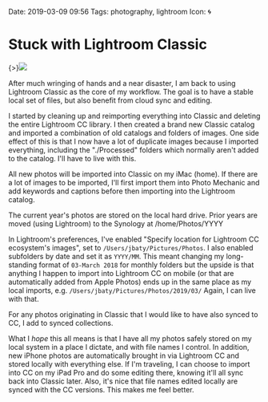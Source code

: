 Date: 2019-03-09 09:56
Tags: photography, lightroom
Icon: 🌀

# Stuck with Lightroom Classic

{>}![](/_img/2019/2019-03-09-lightroom.jpg)

After much wringing of hands and a near disaster, I am back to using Lightroom Classic as the core of my workflow. The goal is to have a stable local set of files, but also benefit from cloud sync and editing.

I started by cleaning up and reimporting everything into Classic and deleting the entire Lightroom CC library. I then created a brand new Classic catalog and imported a combination of old catalogs and folders of images. One side effect of this is that I now have a lot of duplicate images because I imported everything, including the "./Processed" folders which normally aren't added to the catalog. I'll have to live with this.

All new photos will be imported into Classic on my iMac (home). If there are a lot of images to be imported, I'll first import them into Photo Mechanic and add keywords and captions before then importing into the Lightroom catalog.

The current year's photos are stored on the local hard drive. Prior years are moved (using Lightroom) to the Synology at /home/Photos/YYYY

In Lightroom's preferences, I've enabled "Specify location for Lightroom CC ecosystem's images", set to `/Users/jbaty/Pictures/Photos`. I also enabled subfolders by date and set it as `YYYY/MM`. This meant changing my long-standing format of `03-March 2018` for monthly folders but the upside is that anything I happen to import into Lightroom CC on mobile (or that are automatically added from Apple Photos) ends up in the same place as my local imports, e.g. `/Users/jbaty/Pictures/Photos/2019/03/` Again, I can live with that.

For any photos originating in Classic that I would like to have also synced to CC, I add to synced collections.

What I _hope_ this all means is that I have all my photos safely stored on my local system in a place I dictate, and with file names I control. In addition, new iPhone photos are automatically brought in via Lightroom CC and stored locally with everything else. If I'm traveling, I can choose to import into CC on my iPad Pro and do some editing there, knowing it'll all sync back into Classic later. Also, it's nice that file names edited locally are synced with the CC versions. This makes me feel better.


